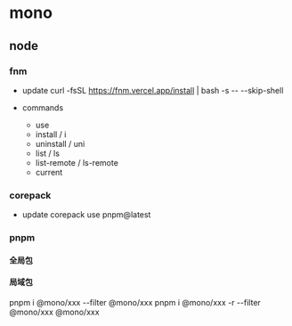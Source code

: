 # mono

## node

### fnm

- update
  curl -fsSL https://fnm.vercel.app/install | bash -s -- --skip-shell

- commands
  - use
  - install / i
  - uninstall / uni
  - list / ls
  - list-remote / ls-remote
  - current

### corepack

- update
  corepack use pnpm@latest

### pnpm

#### 全局包

#### 局域包

pnpm i @mono/xxx --filter @mono/xxx
pnpm i @mono/xxx -r --filter @mono/xxx @mono/xxx
